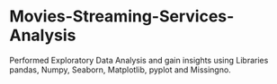# Movies-Streaming-Services-Analysis
Performed Exploratory Data Analysis and gain insights using Libraries pandas, Numpy, Seaborn, Matplotlib, pyplot and Missingno.

